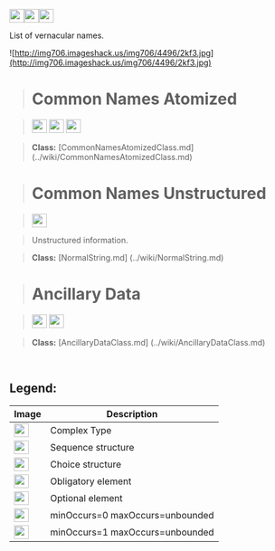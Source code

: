 <img src='http://imageshack.us/a/img16/5397/multipleg.jpg' width='26' height='24' /><img src='http://img266.imageshack.us/img266/2791/choice.jpg' width='26' height='24' /><img src='http://img198.imageshack.us/img198/6134/unoinfinito.jpg' width='26' height='24' />

List of vernacular names.

![http://img706.imageshack.us/img706/4496/2kf3.jpg](http://img706.imageshack.us/img706/4496/2kf3.jpg)




> # Common Names Atomized #

> <img src='http://img585.imageshack.us/img585/4808/optional.jpg' width='26' height='24' /> <img src='http://imageshack.us/a/img16/5397/multipleg.jpg' width='26' height='24' /> <img src='http://img198.imageshack.us/img198/6134/unoinfinito.jpg' width='26' height='24' />

> <b>Class:</b> [CommonNamesAtomizedClass.md] (../wiki/CommonNamesAtomizedClass.md)

> # Common Names Unstructured #

> <img src='http://img585.imageshack.us/img585/4808/optional.jpg' width='26' height='24' />

> Unstructured information.

> <b>Class:</b> [NormalString.md] (../wiki/NormalString.md)

> # Ancillary Data #

> <img src='http://img52.imageshack.us/img52/2777/elementkw.jpg' width='26' height='24' /> <img src='http://img19.imageshack.us/img19/4356/infinitol.jpg' width='26' height='24' />

> <b>Class:</b> [AncillaryDataClass.md] (../wiki/AncillaryDataClass.md)

<br>
<h2><b>Legend:</b></h2>
<table><thead><th>Image</th><th>Description</th></thead><tbody>
<tr><td><img src='http://imageshack.us/a/img16/5397/multipleg.jpg' width='26' height='24' /></td><td>Complex Type</td></tr>
<tr><td><img src='http://img6.imageshack.us/img6/1315/sequencej.jpg' width='26' height='24' /></td><td>Sequence structure</td></tr>
<tr><td><img src='http://img266.imageshack.us/img266/2791/choice.jpg' width='26' height='24' /></td><td>Choice structure</td></tr>
<tr><td><img src='http://img52.imageshack.us/img52/2777/elementkw.jpg' width='26' height='24' /></td><td>Obligatory element</td></tr>
<tr><td><img src='http://img585.imageshack.us/img585/4808/optional.jpg' width='26' height='24' /></td><td>Optional element</td></tr>
<tr><td><img src='http://img19.imageshack.us/img19/4356/infinitol.jpg' width='26' height='24' /></td><td>minOccurs=0 maxOccurs=unbounded</td></tr>
<tr><td><img src='http://img198.imageshack.us/img198/6134/unoinfinito.jpg' width='26' height='24' /></td><td>minOccurs=1 maxOccurs=unbounded</td></tr>
